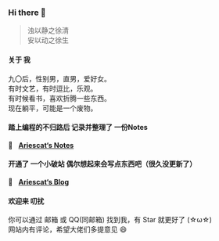 ### Hi there 👋


> 浊以静之徐清  
> 安以动之徐生



#### 关于 我

九〇后，性别男，直男，爱好女。  
有时文艺，有时逗比，乐观。  
有时候看书，喜欢折腾一些东西。  
现在躺平，可能是一个废物。



#### 踏上编程的不归路后 记录并整理了 一份Notes

📖 &nbsp; **[Ariescat‘s Notes](https://awesome.ariescat.top/)**



#### 开通了 一个小破站 偶尔想起来会写点东西吧（很久没更新了）

📝 &nbsp; **[Ariescat‘s Blog](https://ariescat.top)**



#### 欢迎来 叨扰

你可以通过 邮箱 或 QQ(同邮箱) 找到我，有 Star 就更好了 (☆ω☆)  
网站内有评论，希望大佬们多提意见 😄



<!--
**Ariescat/Ariescat** is a ✨ _special_ ✨ repository because its `README.md` (this file) appears on your GitHub profile.

Here are some ideas to get you started:

- 🔭 I’m currently working on ...
- 🌱 I’m currently learning ...
- 👯 I’m looking to collaborate on ...
- 🤔 I’m looking for help with ...
- 💬 Ask me about ...
- 📫 How to reach me: ...
- 😄 Pronouns: ...
- ⚡ Fun fact: ...
  -->
